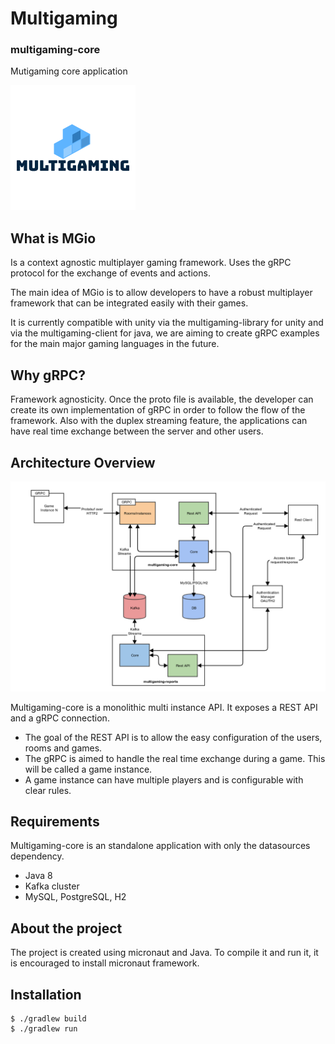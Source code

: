 # Multigaming
### multigaming-core
Mutigaming core application 

![Logo](mglogo.png) 

## What is MGio
Is a context agnostic multiplayer gaming framework. Uses the gRPC protocol for the exchange of events and actions.

The main idea of MGio is to allow developers to have a robust multiplayer framework that can be integrated easily with their games.

It is currently compatible with unity via the multigaming-library for unity and via the multigaming-client for java, we are aiming to create gRPC examples for the main major gaming languages in the future.

## Why gRPC?
Framework agnosticity. Once the proto file is available, the developer can create its own implementation of gRPC in order to follow the flow of the framework.
Also with the duplex streaming feature, the applications can have real time exchange between the server and other users.

## Architecture Overview
![architecture](architecture.png)

Multigaming-core is a monolithic multi instance API. It exposes a REST API and a gRPC connection.

- The goal of the REST API is to allow the easy configuration of the users, rooms and games.
- The gRPC is aimed to handle the real time exchange during a game. This will be called a game instance.
- A game instance can have multiple players and is configurable with clear rules.

## Requirements
Multigaming-core is an standalone application with only the datasources dependency.
- Java 8
- Kafka cluster
- MySQL, PostgreSQL, H2 

## About the project
The project is created using micronaut and Java. To compile it and run it, it is encouraged to install micronaut framework.

## Installation
```jshelllanguage
$ ./gradlew build
$ ./gradlew run
```
